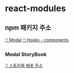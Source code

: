 # react-modules

## npm 패키지 주소

[🖱️ Modal](https://www.npmjs.com/package/badahertz52-react-modules-hooks)
[🖱️ Hooks - components](https://www.npmjs.com/package/badahertz52-react-modules-components)

### Modal StoryBook

[🖱️ 스토리북 배포 주소](https://6620c65c99e8a4a3cde004a4-yuticamspc.chromatic.com/)

